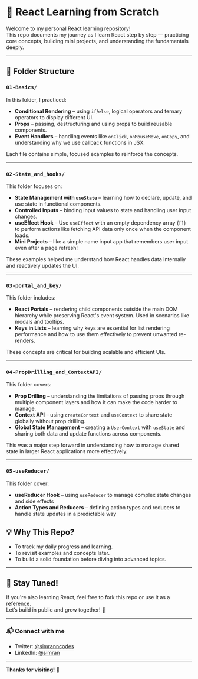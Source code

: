 # 🚀 React Learning from Scratch

Welcome to my personal React learning repository!  
This repo documents my journey as I learn React step by step — practicing core concepts, building mini projects, and understanding the fundamentals deeply.

---

## 📁 Folder Structure

### `01-Basics/`
In this folder, I practiced:

-  **Conditional Rendering** – using `if`/`else`, logical operators and ternary operators to display different UI.
-  **Props** – passing, destructuring and using props to build reusable components.
-  **Event Handlers** – handling events like `onClick`, `onMouseMove`, `onCopy`, and understanding why we use callback functions in JSX.

Each file contains simple, focused examples to reinforce the concepts.

---

### `02-State_and_hooks/`
This folder focuses on:

-  **State Management with `useState`** – learning how to declare, update, and use state in functional components.
-  **Controlled Inputs** – binding input values to state and handling user input changes.
-  **useEffect Hook** – Use `useEffect` with an empty dependency array (`[]`) to perform actions like fetching API data only once when the component loads.
-  **Mini Projects** – like a simple name input app that remembers user input even after a page refresh!

These examples helped me understand how React handles data internally and reactively updates the UI.

---

### `03-portal_and_key/`
This folder includes:

- **React Portals** – rendering child components outside the main DOM hierarchy while preserving React's event system. Used in scenarios like modals and tooltips.
- **Keys in Lists** – learning why keys are essential for list rendering performance and how to use them effectively to prevent unwanted re-renders.

These concepts are critical for building scalable and efficient UIs.


---

### `04-PropDrilling_and_ContextAPI/`
This folder covers:

- **Prop Drilling** – understanding the limitations of passing props through multiple component layers and how it can make the code harder to manage.
- **Context API** – using `createContext` and `useContext` to share state globally without prop drilling.
- **Global State Management** – creating a `UserContext` with `useState` and sharing both data and update functions across components.

This was a major step forward in understanding how to manage shared state in larger React applications more effectively.

---

### `05-useReducer/`
This folder cover:

- **useReducer Hook** – using `useReducer` to manage complex state changes and side effects
- **Action Types and Reducers** – defining action types and reducers to handle state updates in
a predictable way


## 💡 Why This Repo?

- To track my daily progress and learning.
- To revisit examples and concepts later.
- To build a solid foundation before diving into advanced topics.

---


## 📌 Stay Tuned!

If you're also learning React, feel free to fork this repo or use it as a reference.  
Let’s build in public and grow together! 🚀

---

### 📬 Connect with me

- Twitter: [@simranncodes](https://x.com/simranncodes)
- LinkedIn: [@simran](https://www.linkedin.com/in/simran-ba0595315/)

---

**Thanks for visiting! 🙌**

